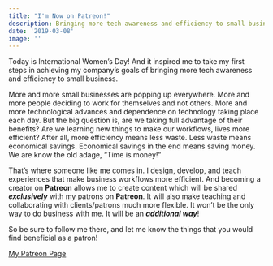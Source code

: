 ```yaml
---
title: "I'm Now on Patreon!"
description: Bringing more tech awareness and efficiency to small business.
date: '2019-03-08'
image: ''
---
```


Today is International Women’s Day! And it inspired me to take my first steps in achieving my company’s goals of bringing more tech awareness and efficiency to small business.

More and more small businesses are popping up everywhere. More and more people deciding to work for themselves and not others. More and more technological advances and dependence on technology taking place each day. But the big question is, are we taking full advantage of their benefits? Are we learning new things to make our workflows, lives more efficient? After all, more efficiency means less waste. Less waste means economical savings. Economical savings in the end means saving money. We are know the old adage, “Time is money!”

That’s where someone like me comes in. I design, develop, and teach experiences that make business workflows more efficient. And becoming a creator on **Patreon** allows me to create content which will be shared ***exclusively*** with my patrons on **Patreon**. It will also make teaching and collaborating with clients/patrons much more flexible. It won’t be the only way to do business with me. It will be an ***additional way***!

So be sure to follow me there, and let me know the things that you would find beneficial as a patron!

[My Patreon Page](https://www.patreon.com/interglobalmedia)